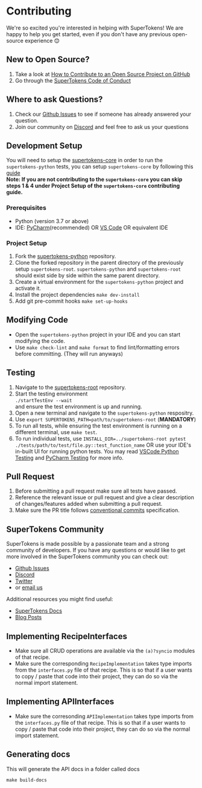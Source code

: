 # Contributing

We're so excited you're interested in helping with SuperTokens! We are happy to help you get started, even if you don't have any previous open-source experience :blush:

## New to Open Source?

1. Take a look at [How to Contribute to an Open Source Project on GitHub](https://egghead.io/courses/how-to-contribute-to-an-open-source-project-on-github)
2. Go through the [SuperTokens Code of Conduct](https://github.com/supertokens/supertokens-python/blob/master/CODE_OF_CONDUCT.md)

## Where to ask Questions?

1. Check our [Github Issues](https://github.com/supertokens/supertokens-python/issues) to see if someone has already answered your question.
2. Join our community on [Discord](https://supertokens.io/discord) and feel free to ask us your questions

## Development Setup

You will need to setup the [supertokens-core](https://github.com/supertokens/supertokens-core) in order to run the `supertokens-python` tests, you can setup `supertokens-core` by following this [guide](https://github.com/supertokens/supertokens-core/blob/master/CONTRIBUTING.md#development-setup)  
**Note: If you are not contributing to the `supertokens-core` you can skip steps 1 & 4 under Project Setup of the `supertokens-core` contributing guide.**

### Prerequisites

-   Python (version 3.7 or above)
-   IDE: [PyCharm](https://www.jetbrains.com/pycharm/download)(recommended) OR [VS Code](https://code.visualstudio.com/) OR equivalent IDE

### Project Setup

1. Fork the [supertokens-python](https://github.com/supertokens/supertokens-python) repository.
2. Clone the forked repository in the parent directory of the previously setup `supertokens-root`.
   `supertokens-python` and `supertokens-root` should exist side by side within the same parent directory.
3. Create a virtual environment for the `supertokens-python` project and activate it.
4. Install the project dependencies
   `make dev-install`
5. Add git pre-commit hooks
   `make set-up-hooks`

## Modifying Code

- Open the `supertokens-python` project in your IDE and you can start modifying the code.
- Use `make check-lint` and `make format` to find lint/formatting errors before committing. (They will run anyways)

## Testing

1. Navigate to the [supertokens-root](https://github.com/supertokens/supertokens-root) repository.
2. Start the testing environment  
   `./startTestEnv --wait`   
   and ensure the test environment is up and running.
3. Open a new terminal and navigate to the `supertokens-python` respositry.
4. Use `export SUPERTOKENS_PATH=path/to/supertokens-root` (**MANDATORY**)
4. To run all tests, while ensuring the test environment is running on a different terminal, use `make test`.
5. To run individual tests, use `INSTALL_DIR=../supertokens-root pytest ./tests/path/to/test/file.py::test_function_name` OR use your IDE's in-built UI for running python tests. You may read [VSCode Python Testing](https://code.visualstudio.com/docs/python/testing) and [PyCharm Testing](https://www.jetbrains.com/help/pycharm/testing-your-first-python-application.html#debug-test) for more info.

## Pull Request

1. Before submitting a pull request make sure all tests have passed.
2. Reference the relevant issue or pull request and give a clear description of changes/features added when submitting a pull request.
3. Make sure the PR title follows [conventional commits](https://www.conventionalcommits.org/en/v1.0.0/) specification.

## SuperTokens Community

SuperTokens is made possible by a passionate team and a strong community of developers. If you have any questions or would like to get more involved in the SuperTokens community you can check out:

-   [Github Issues](https://github.com/supertokens/supertokens-python/issues)
-   [Discord](https://supertokens.io/discord)
-   [Twitter](https://twitter.com/supertokensio)
-   or [email us](mailto:team@supertokens.io)

Additional resources you might find useful:

-   [SuperTokens Docs](https://supertokens.io/docs/community/getting-started/installation)
-   [Blog Posts](https://supertokens.io/blog/)

## Implementing RecipeInterfaces

- Make sure all CRUD operations are available via the `(a)?syncio` modules of that recipe.
- Make sure the corresponding `RecipeImplementation` takes type imports from the `interfaces.py` file of that recipe. This is so that if a user wants to copy / paste that code into their project, they can do so via the normal import statement.

## Implementing APIInterfaces
- Make sure the corresonding `APIImplementation` takes type imports from the `interfaces.py` file of that recipe. This is so that if a user wants to copy / paste that code into their project, they can do so via the normal import statement.

## Generating docs
This will generate the API docs in a folder called docs
```
make build-docs
```